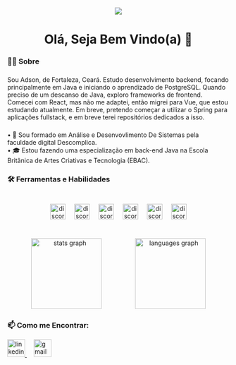 ###

<div align="center">
  <img src="https://visitor-badge.laobi.icu/badge?page_id=Adsonnabuco.Adsonnabuco&"  />
</div>

###

<h1 align="center">Olá, Seja Bem Vindo(a) 👋</h1>

###

<h3 align="left">👨‍💻 Sobre</h3>

###

<p align="left">Sou Adson, de Fortaleza, Ceará. Estudo desenvolvimento backend, focando principalmente em Java e iniciando o aprendizado de PostgreSQL. Quando preciso de um descanso de Java, exploro frameworks de frontend. Comecei com React, mas não me adaptei, então migrei para Vue, que estou estudando atualmente. Em breve, pretendo começar a utilizar o Spring para aplicações fullstack, e em breve terei repositórios dedicados a isso.
</p>

###

<p align="left">• 📗 Sou formado em Análise e Desenvovlimento De Sistemas pela faculdade digital Descomplica.<br>
                • 🎓 Estou fazendo uma especialização em back-end Java na Escola Britânica de Artes Criativas e Tecnologia (EBAC).<br>

###

<h3 align="left">🛠️ Ferramentas e Habilidades</h3>

###

<br clear="both">

<div align="center">
  <img src="https://img.shields.io/badge/java-%23ED8B00.svg?style=for-the-badge&logo=openjdk&logoColor=white" height="35" alt="discordjs logo"/>
  <img width="12" />
  <img src="https://img.shields.io/badge/spring-%236DB33F.svg?style=for-the-badge&logo=spring&logoColor=white" height="35" alt="discordjs logo"/>
  <img width="12" />
  <img src="https://img.shields.io/badge/GIT-E44C30?style=for-the-badge&logo=git&logoColor=white" height="35" alt="discordjs logo"/>
  <img width="12" />
  <img src="https://img.shields.io/badge/PostgreSQL-000?style=for-the-badge&logo=postgresql" height="35" alt="discordjs logo"/>
  <img width="12" />
  <img src="https://img.shields.io/badge/JavaScript-F7DF1E?style=for-the-badge&logo=javascript&logoColor=black" height="35" alt="discordjs.logo"/>
  <img width="12" />
  <img src="https://img.shields.io/badge/vuejs-%2335495e.svg?style=for-the-badge&logo=vuedotjs&logoColor=%234FC08D" height="35" alt="discordjs logo"/>
</div>

###

<br clear="both">

<div align="center">
  <img src="https://github-readme-stats.vercel.app/api?username=Adsonnabuco&hide_title=false&hide_rank=false&show_icons=true&include_all_commits=true&count_private=true&disable_animations=false&theme=codeSTACKr&locale=en&hide_border=false&order=1" height="160" alt="stats graph"  /><img width="12" /><img width="12" /><img width="12" /><img width="12" /><img width="12" /><img width="12" />
  <img src="https://github-readme-stats.vercel.app/api/top-langs?username=Adsonnabuco&locale=en&hide_title=false&layout=compact&card_width=320&langs_count=6&theme=codeSTACKr&hide_border=false&order=2" height="160" alt="languages graph"  />
</div>

###

<h3 align="left">📫 Como me Encontrar:</h3>

<div align="left">
  <a href="https://www.linkedin.com/in/adsonnabuco/" target="_blank">
    <img src="https://img.shields.io/static/v1?message=LinkedIn&logo=linkedin&label=&color=0077B5&logoColor=white&labelColor=&style=for-the-badge" height="40" alt="linkedin logo"  />
  </a><img width="12" />
  <a href="mailto:adsoncruz2019@gmail.com" target="_blank">
    <img src="https://img.shields.io/static/v1?message=Gmail&logo=gmail&label=&color=D14836&logoColor=white&labelColor=&style=for-the-badge" height="40" alt="gmail logo"  />
  </a>
</div>

